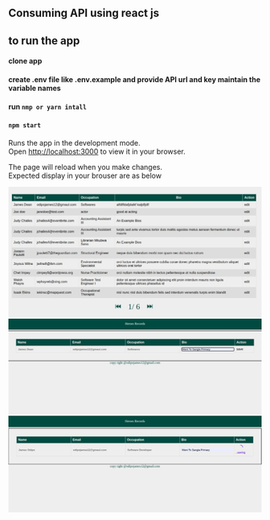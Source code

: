 ## Consuming  API using react js


## to run the app 

#### clone app
#### create .env file like .env.example and provide API url and key maintain the variable names
#### run `nmp or yarn intall `
#### `npm start`

Runs the app in the development mode.\
Open [http://localhost:3000](http://localhost:3000) to view it in your browser.

The page will reload when you make changes.\
Expected display in your brouser are as below

![Alt text](/public/images/ist.jpg?raw=true "Optional Title")
![Alt text](/public/images/2nd.jpg?raw=true "Optional Title")
![Alt text](/public/images/3rd.jpg?raw=true "Optional Title")
